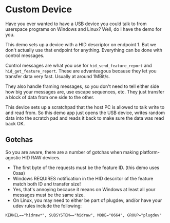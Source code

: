 # Custom Device

Have you ever wanted to have a USB device you could talk to from userspace programs on Windows and Linux?  Well, do I have the demo for you.

This demo sets up a device with a HID descriptor on endpoint 1.  But we don't actually use that endpoint for anything.  Everything can be done with control messages.

Control messages are what you use for `hid_send_feature_report` and `hid_get_feature_report`.  These are advanteagous because they let you transfer data very fast.  Usually at around 1MBit/s.

They also handle framing messages, so you don't need to tell either side how big your messages are, use escape sequences, etc.  They just transfer a block of data from one side to the other.

This device sets up a scratchpad that the host PC is allowed to talk write to and read from.  So this demo app just opens the USB device, writes random data into the scratch pad and reads it back to make sure the data was read back OK.

## Gotchas

So you are aware, there are a number of gotchas when making platform-agostic HID RAW devices.
 * The first byte of the requests must be the feature ID. (this demo uses 0xaa)
 * Windows REQUIRES notification in the HID descritor of the feature match both ID and transfer size!
 * Yes, that's annoying because it means on Windows at least all your messages must be the same size.
 * On Linux, you may need to either be part of plugdev, and/or have your udev rules include the following:
```
KERNEL=="hidraw*", SUBSYSTEM=="hidraw", MODE="0664", GROUP="plugdev"
```
